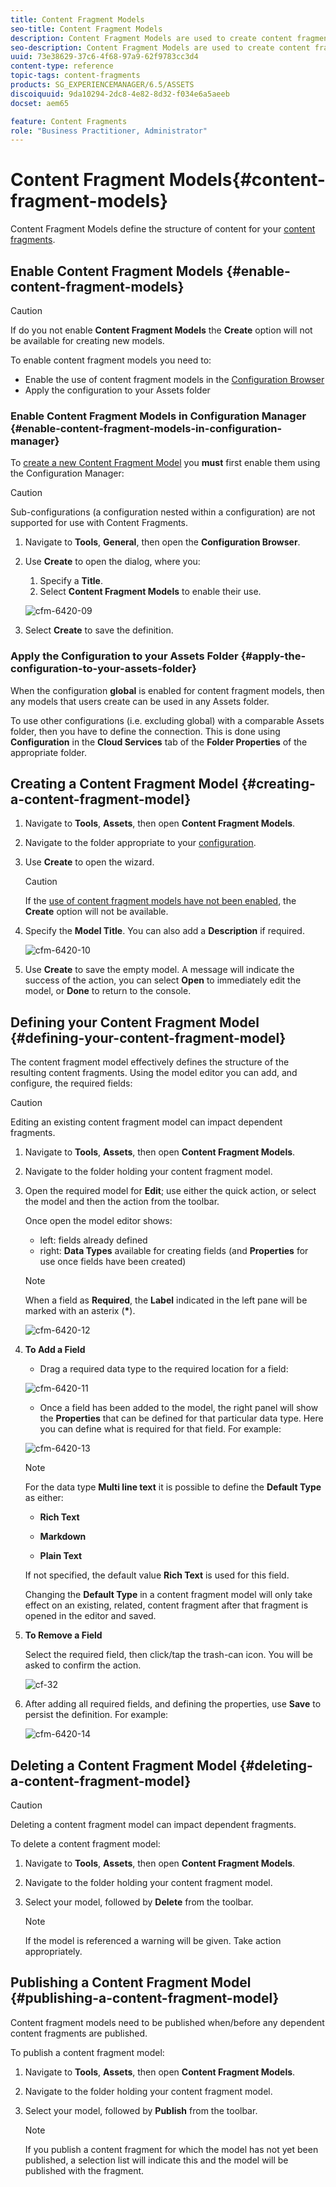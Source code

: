 ```yaml
---
title: Content Fragment Models
seo-title: Content Fragment Models
description: Content Fragment Models are used to create content fragments with structured content.
seo-description: Content Fragment Models are used to create content fragments with structured content.
uuid: 73e38629-37c6-4f68-97a9-62f9783cc3d4
content-type: reference
topic-tags: content-fragments
products: SG_EXPERIENCEMANAGER/6.5/ASSETS
discoiquuid: 9da10294-2dc8-4e82-8d32-f034e6a5aeeb
docset: aem65

feature: Content Fragments
role: "Business Practitioner, Administrator"
---
```


# Content Fragment Models{#content-fragment-models}

Content Fragment Models define the structure of content for your [content fragments](/help/assets/content-fragments/content-fragments.md).

## Enable Content Fragment Models {#enable-content-fragment-models}

>[!CAUTION]
>
>If do you not enable **Content Fragment Models** the **Create** option will not be available for creating new models.

To enable content fragment models you need to:

* Enable the use of content fragment models in the [Configuration Browser](/help/sites-administering/configurations.md)
* Apply the configuration to your Assets folder

### Enable Content Fragment Models in Configuration Manager {#enable-content-fragment-models-in-configuration-manager}

To [create a new Content Fragment Model](#creating-a-content-fragment-model) you **must** first enable them using the Configuration Manager:

>[!CAUTION]
>
>Sub-configurations (a configuration nested within a configuration) are not supported for use with Content Fragments.

1. Navigate to **Tools**, **General**, then open the **Configuration Browser**.

1. Use **Create** to open the dialog, where you:

    1. Specify a **Title**.
    1. Select **Content Fragment Models** to enable their use.

   ![cfm-6420-09](assets/cfm-6420-09.png)

1. Select **Create** to save the definition.

<!-- 1. Select the location appropriate to your website. -->

### Apply the Configuration to your Assets Folder {#apply-the-configuration-to-your-assets-folder}

When the configuration **global** is enabled for content fragment models, then any models that users create can be used in any Assets folder.

To use other configurations (i.e. excluding global) with a comparable Assets folder, then you have to define the connection. This is done using **Configuration** in the **Cloud Services** tab of the **Folder Properties** of the appropriate folder.

## Creating a Content Fragment Model {#creating-a-content-fragment-model}

1. Navigate to **Tools**, **Assets**, then open **Content Fragment Models**.
1. Navigate to the folder appropriate to your [configuration](#enable-content-fragment-models).
1. Use **Create** to open the wizard.

   >[!CAUTION]
   >
   >If the [use of content fragment models have not been enabled](#enable-content-fragment-models), the **Create** option will not be available.

1. Specify the **Model Title**. You can also add a **Description** if required.

   ![cfm-6420-10](assets/cfm-6420-10.png)

1. Use **Create** to save the empty model. A message will indicate the success of the action, you can select **Open** to immediately edit the model, or **Done** to return to the console.

## Defining your Content Fragment Model {#defining-your-content-fragment-model}

The content fragment model effectively defines the structure of the resulting content fragments. Using the model editor you can add, and configure, the required fields:

>[!CAUTION]
>
>Editing an existing content fragment model can impact dependent fragments.

1. Navigate to **Tools**, **Assets**, then open **Content Fragment Models**.

1. Navigate to the folder holding your content fragment model.
1. Open the required model for **Edit**; use either the quick action, or select the model and then the action from the toolbar.

   Once open the model editor shows:

    * left: fields already defined
    * right: **Data Types** available for creating fields (and **Properties** for use once fields have been created)

   >[!NOTE]
   >
   >When a field as **Required**, the **Label** indicated in the left pane will be marked with an asterix (**&#42;**).

   ![cfm-6420-12](assets/cfm-6420-12.png)

1. **To Add a Field**

    * Drag a required data type to the required location for a field:

   ![cfm-6420-11](assets/cfm-6420-11.png)

    * Once a field has been added to the model, the right panel will show the **Properties** that can be defined for that particular data type. Here you can define what is required for that field. For example:

   ![cfm-6420-13](assets/cfm-6420-13.png)

   >[!NOTE]
   >
   >For the data type **Multi line text** it is possible to define the **Default Type** as either:
   >
   >    * **Rich Text**
   >
   >    * **Markdown**
   >
   >    * **Plain Text**
   >
   >If not specified, the default value **Rich Text** is used for this field.
   >
   >Changing the **Default Type** in a content fragment model will only take effect on an existing, related, content fragment after that fragment is opened in the editor and saved.

1. **To Remove a Field**

   Select the required field, then click/tap the trash-can icon. You will be asked to confirm the action.

   ![cf-32](assets/cf-32.png)

1. After adding all required fields, and defining the properties, use **Save** to persist the definition. For example:

   ![cfm-6420-14](assets/cfm-6420-14.png)

## Deleting a Content Fragment Model {#deleting-a-content-fragment-model}

>[!CAUTION]
>
>Deleting a content fragment model can impact dependent fragments.

To delete a content fragment model:

1. Navigate to **Tools**, **Assets**, then open **Content Fragment Models**.

1. Navigate to the folder holding your content fragment model.
1. Select your model, followed by **Delete** from the toolbar.

   >[!NOTE]
   >
   >If the model is referenced a warning will be given. Take action appropriately.

## Publishing a Content Fragment Model {#publishing-a-content-fragment-model}

Content fragment models need to be published when/before any dependent content fragments are published.

To publish a content fragment model:

1. Navigate to **Tools**, **Assets**, then open **Content Fragment Models**.

1. Navigate to the folder holding your content fragment model.
1. Select your model, followed by **Publish** from the toolbar.

   >[!NOTE]
   >
   >If you publish a content fragment for which the model has not yet been published, a selection list will indicate this and the model will be published with the fragment.

